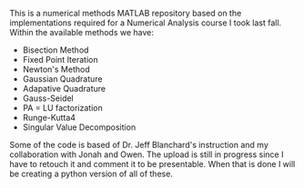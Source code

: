 This is a numerical methods MATLAB repository based on the implementations required for a Numerical Analysis course I took last fall. Within the available methods we have:

- Bisection Method
- Fixed Point Iteration
- Newton's Method
- Gaussian Quadrature
- Adapative Quadrature
- Gauss-Seidel
- PA = LU factorization
- Runge-Kutta4
- Singular Value Decomposition

Some of the code is based of Dr. Jeff Blanchard's instruction and my collaboration with Jonah and Owen. The upload is still in progress since I have to retouch it and comment it to be presentable. When that is done I will be creating a python version of all of these.
